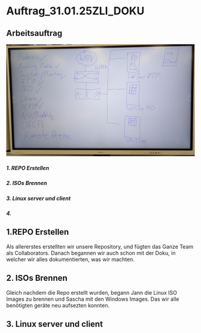# Auftrag_31.01.25ZLI_DOKU

## Arbeitsauftrag
![ Arbeitsauftrag](PXL_20250131_082246522.MP~2.jpg)

##### 1. REPO Erstellen
##### 2. ISOs Brennen
##### 3. Linux server und client
##### 4. 

## 1.REPO Erstellen
Als allererstes erstellten wir unsere Repository, und fügten das Ganze Team als Collaborators.
Danach begannen wir auch schon mit der Doku, in welcher wir alles dokumentierten, was wir machten.

## 2. ISOs Brennen
Gleich nachdem die Repo erstellt wurden, begann Jann die Linux ISO Images zu brennen und Sascha mit den Windows Images. Das wir alle benötigten geräte neu aufsezten konnten.

## 3. Linux server und client
